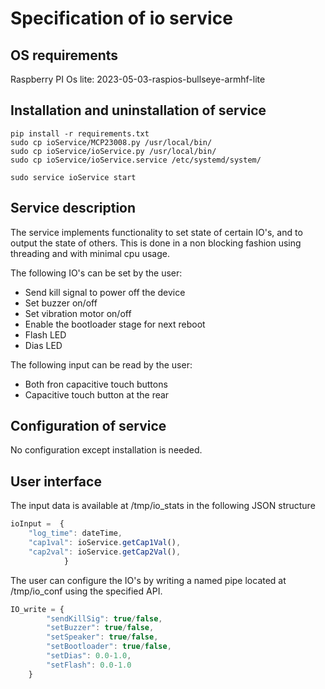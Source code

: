 
# Specification of io service

## OS requirements

Raspberry PI Os lite:  2023-05-03-raspios-bullseye-armhf-lite

## Installation and uninstallation of service

```
pip install -r requirements.txt
sudo cp ioService/MCP23008.py /usr/local/bin/
sudo cp ioService/ioService.py /usr/local/bin/
sudo cp ioService/ioService.service /etc/systemd/system/

sudo service ioService start
```


## Service description
The service implements functionality to set state of certain IO's, and to output the state of others. This is done in a non blocking fashion using threading and with minimal cpu usage.

The following IO's can be set by the user:
- Send kill signal to power off the device
- Set buzzer on/off
- Set vibration motor on/off
- Enable the bootloader stage for next reboot
- Flash LED
- Dias LED

The following input can be read by the user:
- Both fron capacitive touch buttons
- Capacitive touch button at the rear 


## Configuration of service
No configuration except installation is needed.

## User interface


The input data is available at /tmp/io_stats in the following JSON structure 
```javascript
ioInput =  {
    "log_time": dateTime,
    "cap1val": ioService.getCap1Val(),
    "cap2val": ioService.getCap2Val(),
            }     
```

The user can configure the IO's by writing a named pipe located at /tmp/io_conf using the specified API.
```javascript
IO_write = {
        "sendKillSig": true/false,
        "setBuzzer": true/false,
        "setSpeaker": true/false,
        "setBootloader": true/false,
        "setDias": 0.0-1.0,
        "setFlash": 0.0-1.0
    }
```
